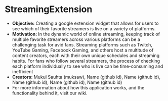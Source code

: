 # StreamingExtension
- **Objective:** Creating a google extension widget that allows for users to see which of their favorite streamers is live on a variety of platforms.
- **Motivation:** In the dynamic world of online streaming, keeping track of multiple favorite streamers across various platforms can be a challenging task for avid fans. Streaming platforms such as Twitch, YouTube Gaming, Facebook Gaming, and others host a multitude of content creators, each with their own unique schedules and streaming habits. For fans who follow several streamers, the process of checking each platform individually to see who is live can be time-consuming and inefficient
- **Creators:** Mukul Sauhta (muksaw), Name (github id), Name (github id), Name (github id), Name (github id), Name (github id)
- For more information about how this application works, and the functionality behind it, visit our wiki.
